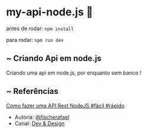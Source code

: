 # my-api-node.js 🌱
<p>antes de rodar: <code>npm install</code> </p>
<p>para rodar: <code>npm run dev</code></p>

## ~ Criando Api em node.js
<p>Criando uma api em node.js, por enquanto sem banco !</p>

## ~ Referências
<p>
<a href="https://www.youtube.com/watch?v=qGpOKeYSzqc">
    Como fazer uma API Rest NodeJS #fácil #rápido
</a>
<ul>
    <li>Autoria: 
        <a href="https://www.instagram.com/fischerafael">@fischerafael</a>
    </li>
    <li>Canal:
        <a href="https://www.youtube.com/channel/UCz75xXTimMhZkbK__XOM8hQ">Dev & Design</a>
    </li>
</ul>
</p>
